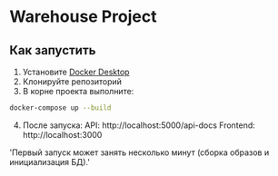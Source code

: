 # Warehouse Project

## Как запустить

1. Установите [Docker Desktop](https://www.docker.com/products/docker-desktop)
2. Клонируйте репозиторий
3. В корне проекта выполните:

```bash
docker-compose up --build
```

4. После запуска:
	API: http://localhost:5000/api-docs
	Frontend: http://localhost:3000

	
'Первый запуск может занять несколько минут (сборка образов и инициализация БД).'



